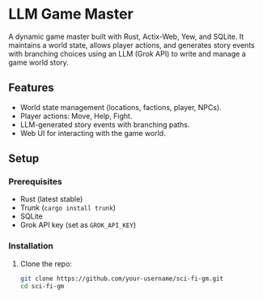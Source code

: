 # LLM Game Master

A dynamic game master built with Rust, Actix-Web, Yew, and SQLite. It maintains a world state, allows player actions, and generates story events with branching choices using an LLM (Grok API) to write and manage a game world story.

## Features
- World state management (locations, factions, player, NPCs).
- Player actions: Move, Help, Fight.
- LLM-generated story events with branching paths.
- Web UI for interacting with the game world.

## Setup
### Prerequisites
- Rust (latest stable)
- Trunk (`cargo install trunk`)
- SQLite
- Grok API key (set as `GROK_API_KEY`)

### Installation
1. Clone the repo:
   ```bash
   git clone https://github.com/your-username/sci-fi-gm.git
   cd sci-fi-gm